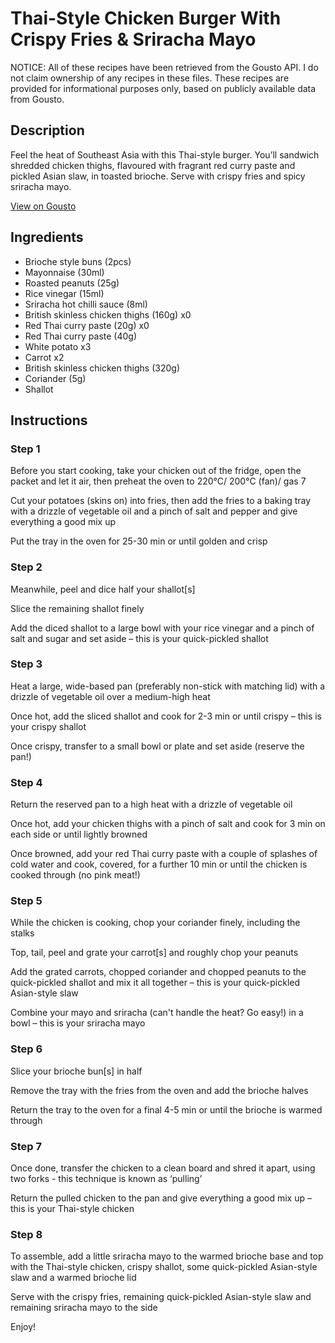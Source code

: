 # Thai-Style Chicken Burger With Crispy Fries & Sriracha Mayo

NOTICE: All of these recipes have been retrieved from the Gousto API. I do not claim ownership of any recipes in these files. These recipes are provided for informational purposes only, based on publicly available data from Gousto.

## Description

Feel the heat of Southeast Asia with this Thai-style burger. You’ll sandwich shredded chicken thighs, flavoured with fragrant red curry paste and pickled Asian slaw, in toasted brioche. Serve with crispy fries and spicy sriracha mayo. 

[View on Gousto](https://www.gousto.co.uk/recipes/cookbook/thai-style-chicken-burger-with-fries-sriracha-mayo)

## Ingredients

- Brioche style buns (2pcs)
- Mayonnaise (30ml)
- Roasted peanuts (25g)
- Rice vinegar (15ml)
- Sriracha hot chilli sauce (8ml)
- British skinless chicken thighs (160g) x0
- Red Thai curry paste (20g) x0
- Red Thai curry paste (40g)
- White potato x3
- Carrot x2
- British skinless chicken thighs (320g)
- Coriander (5g)
- Shallot

## Instructions


### Step 1

Before you start cooking, take your chicken out of the fridge, open the packet and let it air, then preheat the oven to 220°C/ 200°C (fan)/ gas 7

Cut your potatoes (skins on) into fries, then add the fries to a baking tray with a drizzle of vegetable oil and a pinch of salt and pepper and give everything a good mix up

Put the tray in the oven for 25-30 min or until golden and crisp


### Step 2

Meanwhile, peel and dice half your<span class="text-danger"> </span>shallot[s]

Slice the remaining shallot finely

Add the diced shallot to a large bowl with your rice vinegar and a pinch of salt and sugar and set aside – this is your quick-pickled shallot


### Step 3

Heat a large, wide-based pan (preferably non-stick with matching lid) with a drizzle of vegetable oil over a medium-high heat

Once hot, add the sliced shallot and cook for 2-3 min or until crispy – this is your crispy shallot

Once crispy, transfer to a small bowl or plate and set aside (reserve the pan!)


### Step 4

Return the reserved pan to a high heat with a drizzle of vegetable oil

Once hot, add your chicken thighs with a pinch of salt and cook for 3 min on each side or until lightly browned

Once browned, add your red Thai curry paste with a couple of splashes of cold water and cook, covered, for a further 10 min or until the chicken is cooked through (no pink meat!)


### Step 5

While the chicken is cooking, chop your coriander finely, including the stalks

Top, tail, peel and grate your carrot[s] and roughly chop your peanuts

Add the grated carrots, chopped coriander and chopped peanuts to the quick-pickled shallot and mix it all together – this is your quick-pickled Asian-style slaw

Combine your mayo and sriracha (can't handle the heat? Go easy!) in a bowl – this is your sriracha mayo


### Step 6

Slice your brioche bun[s] in half

Remove the tray with the fries from the oven and add the brioche halves

Return the tray to the oven for a final 4-5 min or until the brioche is warmed through


### Step 7

Once done, transfer the chicken to a clean board and shred it apart, using two forks - this technique is known as ‘pulling’

Return the pulled chicken to the pan and give everything a good mix up – this is your Thai-style chicken

### Step 8

To assemble, add a little sriracha mayo to the warmed brioche base and top with the Thai-style chicken, crispy shallot, some quick-pickled Asian-style slaw and a warmed brioche lid

Serve with the crispy fries, remaining quick-pickled Asian-style slaw and remaining sriracha mayo to the side

Enjoy!

